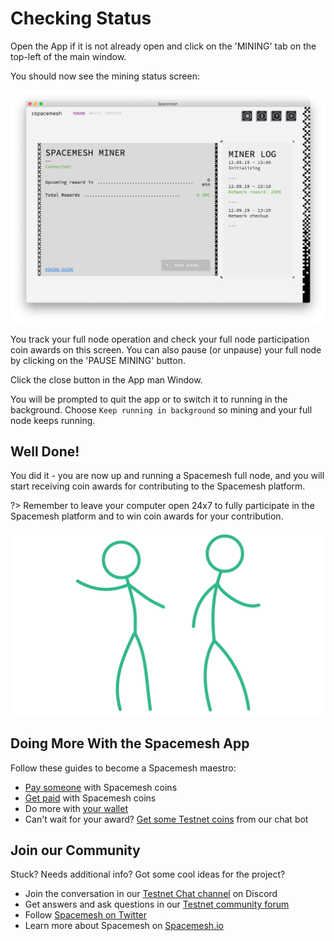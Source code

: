# Checking Status

Open the App if it is not already open and click on the 'MINING' tab on the top-left of the main window.

You should now see the mining status screen:

![](../images/v1.0/miner_running.png)

You track your full node operation and check your full node participation coin awards on this screen. You can also pause (or unpause) your full node by clicking on the 'PAUSE MINING' button.

Click the close button in the App man Window.

You will be prompted to quit the app or to switch it to running in the background. Choose `Keep running in background` so mining and your full node keeps running.


## Well Done!
You did it - you are now up and running a Spacemesh full node, and you will start receiving coin awards for contributing to the Spacemesh platform.

?> Remember to leave your computer open 24x7 to fully participate in the Spacemesh platform and to win coin awards for your contribution.

<center>

![](../images/goodjob.gif ':size=350px')

</center>

## Doing More With the Spacemesh App

Follow these guides to become a Spacemesh maestro:

- [Pay someone](send_coin.md) with Spacemesh coins
- [Get paid](get_coin.md) with Spacemesh coins
- Do more with [your wallet](wallet.md)
- Can't wait for your award? [Get some Testnet coins](tap.md) from our chat bot

## Join our Community
Stuck? Needs additional info? Got some cool ideas for the project?
- Join the conversation in our [Testnet  Chat channel](https://discord.gg/ASpy52C) on Discord
- Get answers and ask questions in our [Testnet community forum](https://community.spacemesh.io)
- Follow [Spacemesh on Twitter](https://twitter.com/teamspacemesh)
- Learn more about Spacemesh on [Spacemesh.io](https://spacemesh.io)
